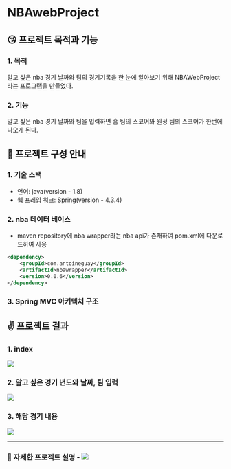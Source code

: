 # NBAwebProject

## 😘 프로젝트 목적과 기능

### 1. 목적
알고 싶은 nba 경기 날짜와 팀의 경기기록을 한 눈에 알아보기 위해 NBAWebProject라는 프로그램을 만들었다. 

### 2. 기능
알고 싶은 nba 경기 날짜와 팀을 입력하면 홈 팀의 스코어와 원정 팀의 스코어가 한번에 나오게 된다. 
 
## 👏 프로젝트 구성 안내
### 1. 기술 스택
* 언어: java(version - 1.8)
* 웹 프레임 워크: Spring(version - 4.3.4)

### 2. nba 데이터 베이스
- maven repository에 nba wrapper라는 nba api가 존재하여 pom.xml에 다운로드하여 사용
```xml
<dependency>
    <groupId>com.antoineguay</groupId>
    <artifactId>nbawrapper</artifactId>
    <version>0.0.6</version>
</dependency>
```

### 3. Spring MVC 아키텍처 구조

## ✌ 프로젝트 결과
### 1. index
![](https://images.velog.io/images/turtle601/post/4da0de66-084e-4cb6-8dc0-6c7e317c00ac/11.PNG)

### 2. 알고 싶은 경기 년도와 날짜, 팀 입력
![](https://images.velog.io/images/turtle601/post/387ced9e-ed9d-44d5-a334-4b557d399bbf/%EB%B0%94%EA%BE%BC%EA%B1%B0.PNG)

### 3. 해당 경기 내용
![](https://images.velog.io/images/turtle601/post/5c261591-2d72-4291-9002-9ff76a42fd3b/33.PNG)

---

### 🎉 자세한 프로젝트 설명 - <a href="https://velog.io/@turtle601" target="_blank"><img src="https://img.shields.io/badge/Velog-20c997?style=flat-square&logo=Vimeo&logoColor=white"/></a></a>
